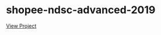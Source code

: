 # shopee-ndsc-advanced-2019

<a href="https://cheongshiuhong.github.io/shopee-ndsc-advanced-2019/">View Project</a>
